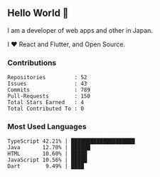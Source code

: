 ## Hello World 👋

I am a developer of web apps and other in Japan.

I ❤️ React and Flutter, and Open Source.

### Contributions

    Repositories         : 52
    Issues               : 43
    Commits              : 789
    Pull-Requests        : 150
    Total Stars Earned   : 4
    Total Contributed To : 0

### Most Used Languages

    TypeScript 42.21% | ████████████████████
    Java       12.70% | ██████
    HTML       10.60% | █████
    JavaScript 10.56% | █████
    Dart        9.49% | ████
